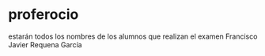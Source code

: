 # proferocio
estarán todos los nombres de los alumnos que realizan el examen
Francisco Javier Requena García
